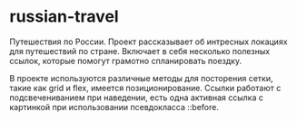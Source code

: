# russian-travel
Путешествия по России.
Проект рассказывает об интресных локациях для путешествий по стране. Включает в себя несколько полезных ссылок, которые помогут грамотно спланировать поездку. 

В проекте используются различные методы для посторения сетки, такие как grid и flex, имеется позиционирование. Ссылки работают с подсвечениванием при наведении, есть одна активная ссылка с картинкой при использовании псевдокласса ::before.


